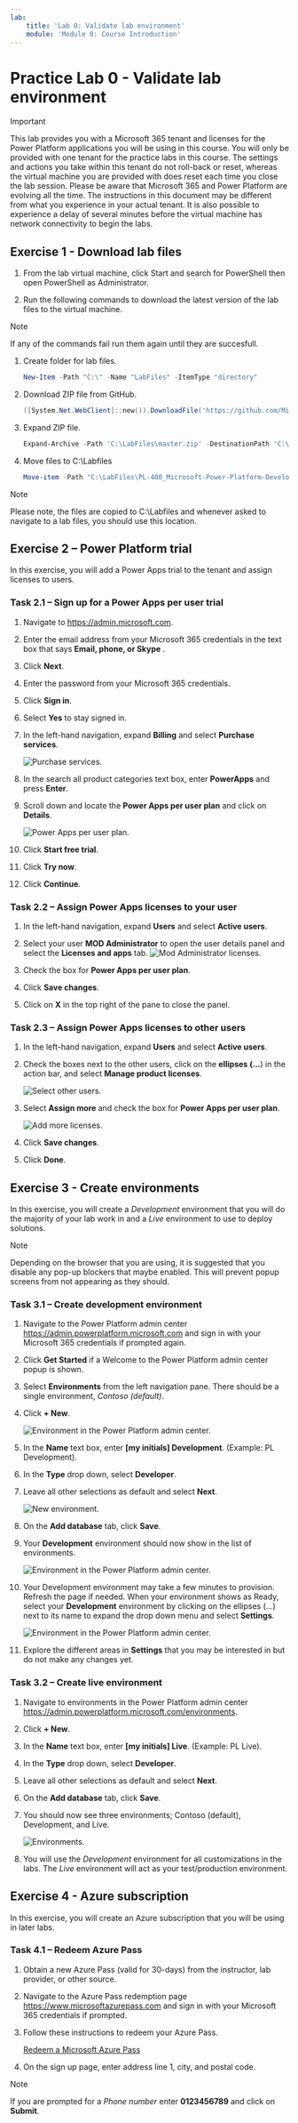 ```yaml
---
lab:
    title: 'Lab 0: Validate lab environment'
    module: 'Module 0: Course Introduction'
---
```


# Practice Lab 0 - Validate lab environment

> [!IMPORTANT]
> This lab provides you with a Microsoft 365 tenant and licenses for the Power Platform applications you will be using in this course. You will only be provided with one tenant for the practice labs in this course. The settings and actions you take within this tenant do not roll-back or reset, whereas the virtual machine you are provided with does reset each time you close the lab session. Please be aware that Microsoft 365 and Power Platform are evolving all the time. The instructions in this document may be different from what you experience in your actual tenant. It is also possible to experience a delay of several minutes before the virtual machine has network connectivity to begin the labs.

## Exercise 1 - Download lab files

1. From the lab virtual machine, click Start and search for PowerShell then open PowerShell as Administrator.

1. Run the following commands to download the latest version of the lab files to the virtual machine.

> [!Note]
> If any of the commands fail run them again until they are succesfull.

1. Create folder for lab files.

   ```powershell
   New-Item -Path "C:\" -Name "LabFiles" -ItemType "directory"   
   ```

1. Download ZIP file from GitHub.

   ```powershell
   ([System.Net.WebClient]::new()).DownloadFile('https://github.com/MicrosoftLearning/PL-400_Microsoft-Power-Platform-Developer/archive/master.zip', 'C:\LabFiles\master.zip')

   ```

1. Expand ZIP file.

   ```powershell
   Expand-Archive -Path 'C:\LabFiles\master.zip' -DestinationPath 'C:\LabFiles'

   ```

1. Move files to C:\Labfiles

   ```powershell
   Move-item -Path "C:\LabFiles\PL-400_Microsoft-Power-Platform-Developer-master\Instructions\*" -Destination "C:\LabFiles" -confirm: $false
   ```

> [!NOTE]
>Please note, the files are copied to C:\Labfiles and whenever asked to navigate to a lab files, you should  use this location.

## Exercise 2 – Power Platform trial

In this exercise, you will add a Power Apps trial to the tenant and assign licenses to users.

### Task 2.1 – Sign up for a Power Apps per user trial

1. Navigate to <https://admin.microsoft.com>.

1. Enter the email address from your Microsoft 365 credentials in the text box that says **Email, phone, or Skype** .

1. Click **Next**.

1. Enter the password from your Microsoft 365 credentials.

1. Click **Sign in**.

1. Select **Yes** to stay signed in.

1. In the left-hand navigation, expand **Billing** and select **Purchase services**.

    ![Purchase services.](../images/L00/purchase-services.png)

1. In the search all product categories text box, enter **PowerApps** and press **Enter**.

1. Scroll down and locate the **Power Apps per user plan** and click on **Details**.

    ![Power Apps per user plan.](../images/L00/per-user-plan.png)

1. Click **Start free trial**.

1. Click **Try now**.

1. Click **Continue**.

### Task 2.2 – Assign Power Apps licenses to your user

1. In the left-hand navigation, expand **Users** and select **Active users**.

1. Select your user **MOD Administrator** to open the user details panel and select the **Licenses and apps** tab. ![Mod Administrator licenses.](../images/L00/mod-administrator.png)

1. Check the box for **Power Apps per user plan**.

1. Click **Save changes**.

1. Click on **X** in the top right of the pane to close the panel.

### Task 2.3 – Assign Power Apps licenses to other users

1. In the left-hand navigation, expand **Users** and select **Active users**.

1. Check the boxes next to the other users, click on the **ellipses (...**) in the action bar, and select **Manage product licenses**.

    ![Select other users.](../images/L00/select-users.png)

1. Select **Assign more** and check the box for **Power Apps per user plan**.

    ![Add more licenses.](../images/L00/add-licenses.png)

1. Click **Save changes**.

1. Click **Done**.

## Exercise 3 - Create environments

In this exercise, you will create a *Development* environment that you will do the majority of your lab work in and a *Live* environment to use to deploy solutions.

> [!NOTE]
> Depending on the browser that you are using, it is suggested that you disable any pop-up blockers that maybe enabled. This will prevent popup screens from not appearing as they should.

### Task 3.1 – Create development environment

1. Navigate to the Power Platform admin center <https://admin.powerplatform.microsoft.com> and sign in with your Microsoft 365 credentials if prompted again.

1. Click **Get Started** if a Welcome to the Power Platform admin center popup is shown.

1. Select **Environments** from the left navigation pane. There should be a single environment, *Contoso (default)*.

1. Click **+ New**.

    ![Environment in the Power Platform admin center.](../images/L00/ppac-environments.png)

1. In the **Name** text box, enter **[my initials] Development**. (Example: PL Development).

1. In the **Type** drop down, select **Developer**.

1. Leave all other selections as default and select **Next**.

    ![New environment.](../images/L00/new-environment.png)

1. On the **Add database** tab, click **Save**.

1. Your **Development** environment should now show in the list of environments.

    ![Environment in the Power Platform admin center.](../images/L00/ppac-environments-dev.png)

1. Your Development environment may take a few minutes to provision. Refresh the page if needed. When your environment shows as Ready, select your **Development** environment by clicking on the ellipses (...) next to its name to expand the drop down menu and select **Settings**.

    ![Environment in the Power Platform admin center.](../images/L00/ellipses-settings-dev.png)

1. Explore the different areas in **Settings** that you may be interested in but do not make any changes yet.

### Task 3.2 – Create live environment

1. Navigate to environments in the Power Platform admin center <https://admin.powerplatform.microsoft.com/environments>.

1. Click **+ New**.

1. In the **Name** text box, enter **[my initials] Live**. (Example: PL Live).

1. In the **Type** drop down, select **Developer**.

1. Leave all other selections as default and select **Next**.

1. On the **Add database** tab, click **Save**.

1. You should now see three environments; Contoso (default), Development, and Live.

    ![Environments.](../images/L00/environments-all.png)

1. You will use the *Development* environment for all customizations in the labs. The *Live* environment will act as your test/production environment.

## Exercise 4 - Azure subscription

In this exercise, you will create an Azure subscription that you will be using in later labs.

### Task 4.1 – Redeem Azure Pass

1. Obtain a new Azure Pass (valid for 30-days) from the instructor, lab provider, or other source.

1. Navigate to the Azure Pass redemption page <https://www.microsoftazurepass.com> and sign in with your Microsoft 365 credentials if prompted.

1. Follow these instructions to redeem your Azure Pass.

    [Redeem a Microsoft Azure Pass](https://www.microsoftazurepass.com/Home/HowTo?Length=5)

1. On the sign up page, enter address line 1, city, and postal code.

> [!NOTE]
> If you are prompted for a *Phone number* enter **0123456789** and click on **Submit**.
